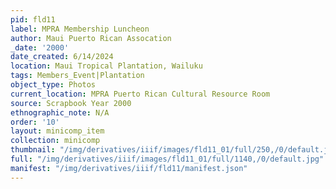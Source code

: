 ```yaml
---
pid: fld11
label: MPRA Membership Luncheon
author: Maui Puerto Rican Assocation
_date: '2000'
date_created: 6/14/2024
location: Maui Tropical Plantation, Wailuku
tags: Members_Event|Plantation
object_type: Photos
current_location: MPRA Puerto Rican Cultural Resource Room
source: Scrapbook Year 2000
ethnographic_note: N/A
order: '10'
layout: minicomp_item
collection: minicomp
thumbnail: "/img/derivatives/iiif/images/fld11_01/full/250,/0/default.jpg"
full: "/img/derivatives/iiif/images/fld11_01/full/1140,/0/default.jpg"
manifest: "/img/derivatives/iiif/fld11/manifest.json"
---
```

